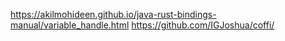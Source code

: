 https://akilmohideen.github.io/java-rust-bindings-manual/variable_handle.html
https://github.com/IGJoshua/coffi/
